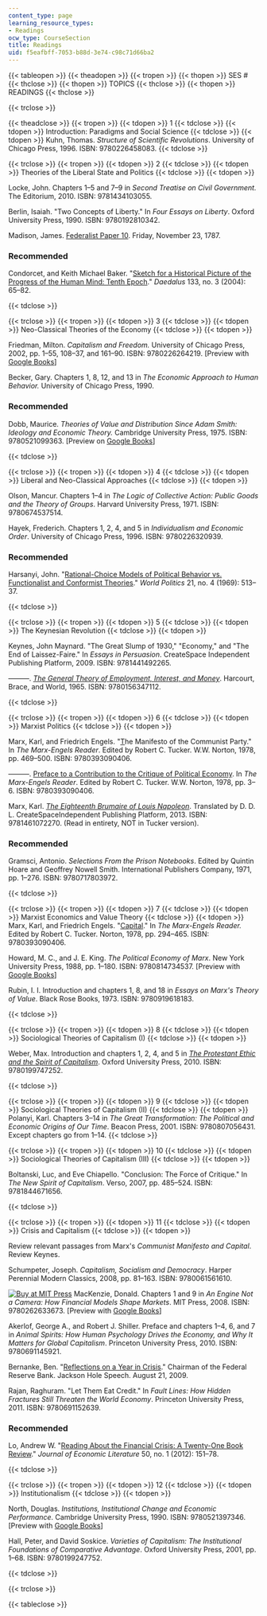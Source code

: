 ```yaml
---
content_type: page
learning_resource_types:
- Readings
ocw_type: CourseSection
title: Readings
uid: f5eafbff-7053-b88d-3e74-c98c71d66ba2
---
```


{{< tableopen >}}
{{< theadopen >}}
{{< tropen >}}
{{< thopen >}}
SES #
{{< thclose >}}
{{< thopen >}}
TOPICS
{{< thclose >}}
{{< thopen >}}
READINGS
{{< thclose >}}

{{< trclose >}}

{{< theadclose >}}
{{< tropen >}}
{{< tdopen >}}
1
{{< tdclose >}}
{{< tdopen >}}
Introduction: Paradigms and Social Science
{{< tdclose >}}
{{< tdopen >}}
Kuhn, Thomas. _Structure of Scientific Revolutions_. University of Chicago Press, 1996. ISBN: 9780226458083.
{{< tdclose >}}

{{< trclose >}}
{{< tropen >}}
{{< tdopen >}}
2
{{< tdclose >}}
{{< tdopen >}}
Theories of the Liberal State and Politics
{{< tdclose >}}
{{< tdopen >}}


Locke, John. Chapters 1–5 and 7–9 in _Second Treatise on Civil Government._ The Editorium, 2010. ISBN: 9781434103055.

Berlin, Isaiah. "Two Concepts of Liberty." In _Four Essays on Liberty_. Oxford University Press, 1990. ISBN: 9780192810342.

Madison, James. [Federalist Paper 10](https://www.congress.gov/resources/display/content/The+Federalist+Papers#TheFederalistPapers-10). Friday, November 23, 1787. 

### Recommended

Condorcet, and Keith Michael Baker. "[Sketch for a Historical Picture of the Progress of the Human Mind: Tenth Epoch](https://www.jstor.org/stable/20027931)." _Daedalus_ 133, no. 3 (2004): 65–82.


{{< tdclose >}}

{{< trclose >}}
{{< tropen >}}
{{< tdopen >}}
3
{{< tdclose >}}
{{< tdopen >}}
Neo-Classical Theories of the Economy
{{< tdclose >}}
{{< tdopen >}}


Friedman, Milton. _Capitalism and Freedom._ University of Chicago Press, 2002, pp. 1–55, 108–37, and 161–90. ISBN: 9780226264219. \[Preview with [Google Books](http://books.google.com/books?id=iCRk066ybDAC&pg=PAfrontcover)\]

Becker, Gary. Chapters 1, 8, 12, and 13 in _The Economic Approach to Human Behavior._ University of Chicago Press, 1990.

### Recommended

Dobb, Maurice. _Theories of Value and Distribution Since Adam Smith: Ideology and Economic Theory._ Cambridge University Press, 1975. ISBN: 9780521099363. \[Preview on [Google Books](http://books.google.com/books?id=ZPW5jAQZGXYC&pg=PAfrontcover)\]


{{< tdclose >}}

{{< trclose >}}
{{< tropen >}}
{{< tdopen >}}
4
{{< tdclose >}}
{{< tdopen >}}
Liberal and Neo-Classical Approaches
{{< tdclose >}}
{{< tdopen >}}


Olson, Mancur. Chapters 1–4 in _The Logic of Collective Action: Public Goods and the Theory of Groups_. Harvard University Press, 1971. ISBN: 9780674537514.

Hayek, Frederich. Chapters 1, 2, 4, and 5 in _Individualism and Economic Order_. University of Chicago Press, 1996. ISBN: 9780226320939.

### Recommended

Harsanyi, John. "[Rational-Choice Models of Political Behavior vs. Functionalist and Conformist Theories](http://www.jstor.org/pss/2009665)." _World Politics_ 21, no. 4 (1969): 513–37.


{{< tdclose >}}

{{< trclose >}}
{{< tropen >}}
{{< tdopen >}}
5
{{< tdclose >}}
{{< tdopen >}}
The Keynesian Revolution
{{< tdclose >}}
{{< tdopen >}}


Keynes, John Maynard. "The Great Slump of 1930," "Economy," and "The End of Laissez-Faire." In _Essays in Persuasion_. CreateSpace Independent Publishing Platform, 2009. ISBN: 9781441492265.

———. [_The General Theory of Employment, Interest, and Money_](https://www.marxists.org/reference/subject/economics/keynes/general-theory/index.htm). Harcourt, Brace, and World, 1965. ISBN: 9780156347112.


{{< tdclose >}}

{{< trclose >}}
{{< tropen >}}
{{< tdopen >}}
6
{{< tdclose >}}
{{< tdopen >}}
Marxist Politics
{{< tdclose >}}
{{< tdopen >}}


Marx, Karl, and Friedrich Engels. "[T](http://www.anu.edu.au/polsci/marx/classics/manifesto.html)he Manifesto of the Communist Party." In _The Marx-Engels Reader_. Edited by Robert C. Tucker. W.W. Norton, 1978, pp. 469–500. ISBN: 9780393090406.

———. [Preface to a Contribution to the Critique of Political Economy](http://www.marxists.org/archive/marx/works/1859/critique-pol-economy/preface.htm). In _The Marx-Engels Reader_. Edited by Robert C. Tucker. W.W. Norton, 1978, pp. 3–6. ISBN: 9780393090406.

Marx, Karl. [_The Eighteenth Brumaire of Louis Napoleon_](http://www.marxists.org/archive/marx/works/1852/18th-brumaire/ch01.htm). Translated by D. D. L. CreateSpaceIndependent Publishing Platform, 2013. ISBN: 9781461072270. (Read in entirety, NOT in Tucker version).

### Recommended

Gramsci, Antonio. _Selections From the Prison Notebooks_. Edited by Quintin Hoare and Geoffrey Nowell Smith. International Publishers Company, 1971, pp. 1–276. ISBN: 9780717803972.


{{< tdclose >}}

{{< trclose >}}
{{< tropen >}}
{{< tdopen >}}
7
{{< tdclose >}}
{{< tdopen >}}
Marxist Economics and Value Theory
{{< tdclose >}}
{{< tdopen >}}
Marx, Karl, and Friedrich Engels. "[Capital](http://www.marxists.org/archive/marx/works/1867-c1/)." In _The Marx-Engels Reader._ Edited by Robert C. Tucker. Norton, 1978, pp. 294–465. ISBN: 9780393090406.

Howard, M. C., and J. E. King. _The Political Economy of Marx_. New York University Press, 1988, pp. 1–180. ISBN: 9780814734537. \[Preview with [Google Books](http://books.google.com/books?id=VjkTCgAAQBAJ&pg=PAfrontcover)\]

Rubin, I. I. Introduction and chapters 1, 8, and 18 in _Essays on Marx's Theory of Value_. Black Rose Books, 1973. ISBN: 9780919618183.


{{< tdclose >}}

{{< trclose >}}
{{< tropen >}}
{{< tdopen >}}
8
{{< tdclose >}}
{{< tdopen >}}
Sociological Theories of Capitalism (I)
{{< tdclose >}}
{{< tdopen >}}


Weber, Max. Introduction and chapters 1, 2, 4, and 5 in [_The Protestant Ethic and the Spirit of Capitalism_](http://xroads.virginia.edu/~HYPER/WEBER/cover.html). Oxford University Press, 2010. ISBN: 9780199747252.


{{< tdclose >}}

{{< trclose >}}
{{< tropen >}}
{{< tdopen >}}
9
{{< tdclose >}}
{{< tdopen >}}
Sociological Theories of Capitalism (II)
{{< tdclose >}}
{{< tdopen >}}
Polanyi, Karl. Chapters 3–14 in _The Great Transformation: The Political and Economic Origins of Our Time_. Beacon Press, 2001. ISBN: 9780807056431. Except chapters go from 1–14.
{{< tdclose >}}

{{< trclose >}}
{{< tropen >}}
{{< tdopen >}}
10
{{< tdclose >}}
{{< tdopen >}}
Sociological Theories of Capitalism (III)
{{< tdclose >}}
{{< tdopen >}}


Boltanski, Luc, and Eve Chiapello. "Conclusion: The Force of Critique." In _The New Spirit of Capitalism_. Verso, 2007, pp. 485–524. ISBN: 9781844671656.


{{< tdclose >}}

{{< trclose >}}
{{< tropen >}}
{{< tdopen >}}
11
{{< tdclose >}}
{{< tdopen >}}
Crisis and Capitalism
{{< tdclose >}}
{{< tdopen >}}


Review relevant passages from Marx's _Communist Manifesto and Capital_. Review Keynes.

Schumpeter, Joseph. _Capitalism, Socialism and Democracy_. Harper Perennial Modern Classics, 2008, pp. 81–163. ISBN: 9780061561610.

[![Buy at MIT Press](/images/mp_logo.gif)](https://mitpress.mit.edu/9780262633673) MacKenzie, Donald. Chapters 1 and 9 in _An Engine Not a Camera: How Financial Models Shape Markets_. MIT Press, 2008. ISBN: 9780262633673. \[Preview with [Google Books](http://books.google.com/books?id=M3x5tvAwzrQC&pg=PA1=onepage)\]

Akerlof, George A., and Robert J. Shiller. Preface and chapters 1–4, 6, and 7 in _Animal Spirits: How Human Psychology Drives the Economy, and Why It Matters for Global Capitalism_. Princeton University Press, 2010. ISBN: 9780691145921.

Bernanke, Ben. "[Reflections on a Year in Crisis](https://www.federalreserve.gov/newsevents/speech/bernanke20090821a.htm)." Chairman of the Federal Reserve Bank. Jackson Hole Speech. August 21, 2009.

Rajan, Raghuram. "Let Them Eat Credit." In _Fault Lines: How Hidden Fractures Still Threaten the World Economy_. Princeton University Press, 2011. ISBN: 9780691152639.

### Recommended

Lo, Andrew W. "[Reading About the Financial Crisis: A Twenty-One Book Review](https://dx.doi.org/10.1257/jel.50.1.151)." _Journal of Economic Literature_ 50, no. 1 (2012): 151–78.


{{< tdclose >}}

{{< trclose >}}
{{< tropen >}}
{{< tdopen >}}
12
{{< tdclose >}}
{{< tdopen >}}
Institutionalism
{{< tdclose >}}
{{< tdopen >}}


North, Douglas. _Institutions, Institutional Change and Economic Performance_. Cambridge University Press, 1990. ISBN: 9780521397346. \[Preview with [Google Books](http://books.google.com/books?id=oFnWbTqgNPYC&printsec=frontcover#v=onepage&q&f=false)\]

Hall, Peter, and David Soskice. _Varieties of Capitalism: The Institutional Foundations of Comparative Advantage_. Oxford University Press, 2001, pp. 1–68. ISBN: 9780199247752.


{{< tdclose >}}

{{< trclose >}}

{{< tableclose >}}